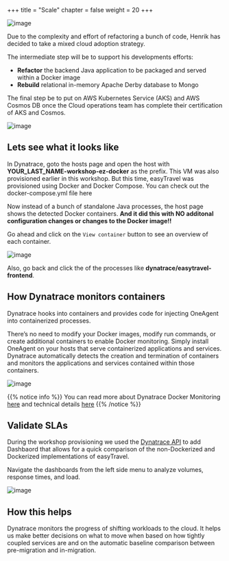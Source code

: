 +++
title = "Scale"
chapter = false
weight = 20
+++

![image](/images/henrik.png)

Due to the complexity and effort of refactoring a bunch of code, Henrik has decided to take a mixed cloud adoption strategy.

The intermediate step will be to support his developments efforts:

* **Refactor** the backend Java application to be packaged and served within a Docker image
* **Rebuild** relational in-memory Apache Derby database to Mongo

The final step be to put on AWS Kubernetes Service (AKS) and AWS Cosmos DB once the Cloud operations team has complete their certification of AKS and Cosmos.

![image](/images/adapt-docker.png)

## Lets see what it looks like

In Dynatrace, goto the hosts page and open the host with **YOUR_LAST_NAME-workshop-ez-docker** as the prefix. This VM was also provisioned earlier in this workshop. But this time, easyTravel was provisioned using Docker and Docker Compose. You can check out the docker-compose.yml file here

Now instead of a bunch of standalone Java processes, the host page shows the detected Docker containers. **And it did this with NO additonal configuration changes or changes to the Docker image!!**

Go ahead and click on the `View container` button to see an overview of each container.

![image](/images/docker-host.png)

Also, go back and click the of the processes like **dynatrace/easytravel-frontend**.

## How Dynatrace monitors containers

Dynatrace hooks into containers and provides code for injecting OneAgent into containerized processes.

There’s no need to modify your Docker images, modify run commands, or create additional containers to enable Docker monitoring. Simply install OneAgent on your hosts that serve containerized applications and services. Dynatrace automatically detects the creation and termination of containers and monitors the applications and services contained within those containers.

![image](/images/docker-monitoring.png)

{{% notice info %}}
You can read more about Dynatrace Docker Monitoring [here](https://www.dynatrace.com/support/help/technology-support/cloud-platforms/other-platforms/docker/basic-concepts/how-dynatrace-monitors-containers/) and technical details [here](https://www.dynatrace.com/support/help/technology-support/cloud-platforms/other-platforms/docker/monitoring/monitor-docker-containers)
{{% /notice %}}

## Validate SLAs

During the workshop provisioning we used the [Dynatrace API](https://www.dynatrace.com/support/help/dynatrace-api/configuration-api/dashboards-api/) to add Dashbaord that allows for a quick comparison of the non-Dockerized and Dockerized implementations of easyTravel.

Navigate the dashboards from the left side menu to analyze volumes, response times, and load.

![image](/images/dashboard.png)

## How this helps

Dynatrace monitors the progress of shifting workloads to the cloud. It helps us make better decisions on what to move when based on how tightly coupled services are and on the automatic baseline comparison between pre-migration and in-migration.
